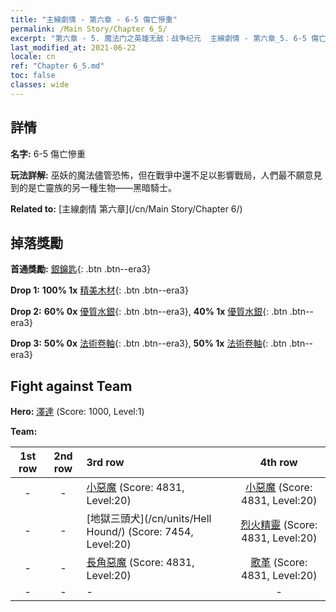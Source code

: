 ```yaml
---
title: "主線劇情 - 第六章 - 6-5 傷亡慘重"
permalink: /Main Story/Chapter 6_5/
excerpt: "第六章 - 5. 魔法门之英雄无敌：战争纪元  主線劇情 - 第六章_5. 6-5 傷亡慘重"
last_modified_at: 2021-06-22
locale: cn
ref: "Chapter 6_5.md"
toc: false
classes: wide
---
```


## 詳情

 **名字:** 6-5 傷亡慘重

 **玩法詳解:** 巫妖的魔法儘管恐怖，但在戰爭中還不足以影響戰局，人們最不願意見到的是亡靈族的另一種生物——黑暗騎士。

 **Related to:** [主線劇情 第六章](/cn/Main Story/Chapter 6/)

## 掉落獎勵

 **首通獎勵:** [銀鑰匙](/cn/Items/con_693/){: .btn .btn--era3}

 **Drop 1:** **100% 1x** [精美木材](/cn/Items/mat_20/){: .btn .btn--era3}

 **Drop 2:** **60% 0x** [優質水銀](/cn/Items/mat_14/){: .btn .btn--era3}, **40% 1x** [優質水銀](/cn/Items/mat_14/){: .btn .btn--era3}

 **Drop 3:** **50% 0x** [法術卷軸](/cn/Items/con_694/){: .btn .btn--era3}, **50% 1x** [法術卷軸](/cn/Items/con_694/){: .btn .btn--era3}


## Fight against Team
 **Hero:** [澤達](/cn/heroes/Zydar/) (Score: 1000, Level:1)

 **Team:**


  | 1st row | 2nd row | 3rd row | 4th row |
  |:----:|:----:|:----|:----:|
  | - | - | [小惡魔](/cn/units/Imp/) (Score: 4831, Level:20)  | [小惡魔](/cn/units/Imp/) (Score: 4831, Level:20)  |
  | - | - | [地獄三頭犬](/cn/units/Hell Hound/) (Score: 7454, Level:20)  | [烈火精靈](/cn/units/Efreeti/) (Score: 4831, Level:20)  |
  | - | - | [長角惡魔](/cn/units/Demon/) (Score: 4831, Level:20)  | [歌革](/cn/units/Gog/) (Score: 4831, Level:20)  |
  | - | - | - | - |


